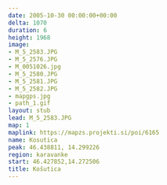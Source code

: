 ```yaml
---
date: 2005-10-30 00:00:00+00:00
delta: 1070
duration: 6
height: 1968
image:
- M_5_2583.JPG
- M_5_2576.JPG
- M_0051026.jpg
- M_5_2580.JPG
- M_5_2581.JPG
- M_5_2582.JPG
- mapgps.jpg
- path_1.gif
layout: stub
lead: M_5_2583.JPG
map: 1
maplink: https://mapzs.projekti.si/poi/6165
name: Kosutica
peak: 46.438811, 14.299226
region: karavanke
start: 46.427852,14.272506
title: Košutica
---
```

